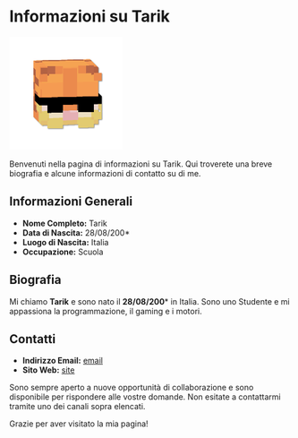 # Informazioni su Tarik

![Immagine](./assets/icona.png)

Benvenuti nella pagina di informazioni su Tarik. Qui troverete una breve biografia e alcune informazioni di contatto su di me.

## Informazioni Generali

- **Nome Completo:** Tarik
- **Data di Nascita:** 28/08/200*
- **Luogo di Nascita:** Italia
- **Occupazione:** Scuola

## Biografia

Mi chiamo **Tarik** e sono nato il **28/08/200*** in Italia. Sono uno Studente e mi appassiona la programmazione, il gaming e i motori.

## Contatti

- **Indirizzo Email:** [email](mailto:tarik0eddarouri@gmail.com)
- **Sito Web:** [site](https://tarix857.netflify.app)

Sono sempre aperto a nuove opportunità di collaborazione e sono disponibile per rispondere alle vostre domande. Non esitate a contattarmi tramite uno dei canali sopra elencati.

Grazie per aver visitato la mia pagina!
